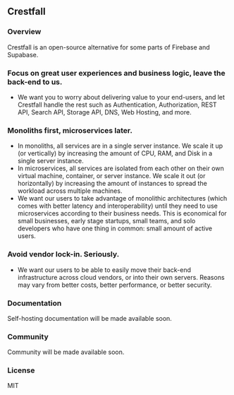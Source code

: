 ## Crestfall

### Overview

Crestfall is an open-source alternative for some parts of Firebase and Supabase.

### Focus on great user experiences and business logic, leave the back-end to us.

- We want you to worry about delivering value to your end-users, and let Crestfall handle the rest such as Authentication, Authorization, REST API, Search API, Storage API, DNS, Web Hosting, and more.

### Monoliths first, microservices later.

- In monoliths, all services are in a single server instance. We scale it up (or vertically) by increasing the amount of CPU, RAM, and Disk in a single server instance.
- In microservices, all services are isolated from each other on their own virtual machine, container, or server instance. We scale it out (or horizontally) by increasing the amount of instances to spread the workload across multiple machines.
- We want our users to take advantage of monolithic architectures (which comes with better latency and interoperability) until they need to use microservices according to their business needs. This is economical for small businesses, early stage startups, small teams, and solo developers who have one thing in common: small amount of active users.

### Avoid vendor lock-in. Seriously.

- We want our users to be able to easily move their back-end infrastructure across cloud vendors, or into their own servers. Reasons may vary from better costs, better performance, or better security.

### Documentation

Self-hosting documentation will be made available soon.

### Community

Community will be made available soon.

### License

MIT